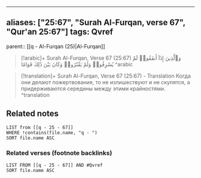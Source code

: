 
---
aliases: ["25:67", "Surah Al-Furqan, verse 67", "Qur'an 25:67"]
tags: Qvref
---

parent:: [[q - Al-Furqan (25)|Al-Furqan]]

> [!arabic]+ Surah Al-Furqan, Verse 67 (25:67)
> <span class="quran-arabic">وَٱلَّذِينَ إِذَآ أَنفَقُوا۟ لَمْ يُسْرِفُوا۟ وَلَمْ يَقْتُرُوا۟ وَكَانَ بَيْنَ ذَٰلِكَ قَوَامًا</span>
^arabic

> [!translation]+ Surah Al-Furqan, Verse 67 (25:67) - Translation
> Когда они делают пожертвования, то не излишествуют и не скупятся, а придерживаются середины между этими крайностями.
^translation



## Related notes
```dataview
LIST from [[q - 25 - 67]]
WHERE !contains(file.name, "q - ")
SORT file.name ASC
```

### Related verses (footnote backlinks)
```dataview
LIST FROM [[q - 25 - 67]] AND #Qvref
SORT file.name ASC
```

